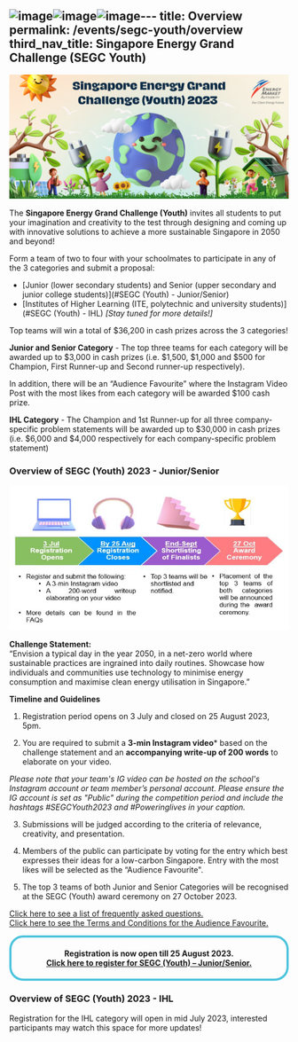 ![image](https://github.com/isomerpages/ema-pl/assets/91048626/323b27a2-e295-4017-9809-8a1c01041823)![image](https://github.com/isomerpages/ema-pl/assets/91048626/e368369b-a16c-44e6-8a97-3aed8ca58fed)![image](https://github.com/isomerpages/ema-pl/assets/91048626/9ff4e5b0-3e46-4173-8c37-fe958a50493c)---
title: Overview
permalink: /events/segc-youth/overview
third_nav_title: Singapore Energy Grand Challenge (SEGC Youth)
---
![Singapore Energy Grand Challenge (Youth) 2022](/images/events/segc/SEGC%20Banner%20V3.png)
<p style="text-align: center; font-weight: bold;">
</p>

 
The **Singapore Energy Grand Challenge (Youth)** invites all students to put your imagination and creativity to the test through designing and coming up  with innovative solutions to achieve a more sustainable Singapore in 2050 and beyond!

Form a team of two to four with your schoolmates to participate in any of the 3 categories and submit a proposal:

* [Junior (lower secondary students) and Senior (upper secondary and junior college students)](#SEGC (Youth) - Junior/Senior)
* [Institutes of Higher Learning (ITE, polytechnic and university students)](#SEGC (Youth) - IHL) _[Stay tuned for more details!]_

Top teams will win a total of $36,200 in cash prizes across the 3 categories!

**Junior and Senior Category** - The top three teams for each category will be awarded up to $3,000 in cash prizes (i.e. $1,500, $1,000 and $500 for Champion, First Runner-up and Second runner-up respectively).​

In addition, there will be an “Audience Favourite” where the Instagram Video Post with the most likes from each category will be awarded $100 cash prize.
 

**IHL Category** - The Champion and 1st Runner-up for all three company-specific problem statements will be awarded up to $30,000 in cash prizes (i.e. $6,000 and $4,000 respectively for each company-specific problem statement)



<a id="SEGC (Youth) - Junior/Senior" href=""></a>
### Overview of SEGC (Youth) 2023 - Junior/Senior

<img alt="Overview, 3 Jul Registration Opens, by 25 Aug Submission, by 31 Aug Screenshot Verification, End Oct Award Ceremony" style="width: 505px; height: 260px; max-width: 505px;" src="/images/events/segc/SEGC%202023%20-%20JS%20Overview%20(1).JPG" />  
  

**Challenge Statement:**  
“Envision a typical day in the year 2050, in a net-zero world where sustainable practices are ingrained into daily routines. Showcase how individuals and communities use technology to minimise energy consumption and maximise clean energy utilisation in Singapore.”


**Timeline and Guidelines**  

1. Registration period opens on 3 July and closed on 25 August 2023, 5pm.

2. You are required to submit a **3-min Instagram video*** based on the challenge statement and an **accompanying write-up of 200 words** to elaborate on your video. 

_Please note that your team's IG video can be hosted on the school's Instagram account or team member’s personal account. Please ensure the IG account is set as "Public" during the competition period and include the hashtags #SEGCYouth2023 and #Poweringlives in your caption._

3. Submissions will be judged according to the criteria of relevance, creativity, and presentation.

4. Members of the public can participate by voting for the entry which best expresses their ideas for a low-carbon Singapore. Entry with the most likes will be selected as the “Audience Favourite".

5. The top 3 teams of both Junior and Senior Categories will be recognised at the SEGC (Youth) award ceremony on 27 October 2023.


<a href="/files/events/segc-youth/overview/Singapore%20Energy%20Grand%20Challenge%20(Youth)%20Junior-Senior%202023%20FAQs_vf.pdf" target="_blank">Click here to see a list of frequently asked questions.</a>
<br>
<a href="/files/events/segc-youth/overview/SEGC%202023%20-%20JS%20Audience%20Favourite%20TCs_vf.pdf" target="_blank">Click here to see the Terms and Conditions for the Audience Favourite.</a>

<div style="margin:auto; border: 4px solid; border-radius: 25px; padding: 20px 20px; border-color:#4EC4DD ">    
    <div style="text-align:center;">        
        <strong>
             Registration is now open till 25 August 2023.
         <br>
         <a href="https://go.gov.sg/segc2023" target="_blank">Click here to register for SEGC (Youth) – Junior/Senior.</a> 
        </strong>
        <br>
    </div>
</div>  

<a id="SEGC (Youth) - IHL" href=""></a>
### Overview of SEGC (Youth) 2023 - IHL

Registration for the IHL category will open in mid July 2023,  interested participants may watch this space for more updates!
